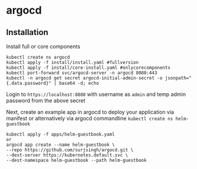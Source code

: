 # argocd



## Installation

Install full or core components

```
kubectl create ns argocd
kubectl apply -f install/install.yaml #fullversion
kubectl apply -f install/core-install.yaml #onlycorecomponents
kubectl port-forward svc/argocd-server -n argocd 8080:443
kubectl -n argocd get secret argocd-initial-admin-secret -o jsonpath="{.data.password}" | base64 -d; echo
```
Login to `https://localhost:8080` with username as `admin` and temp admin password from the above secret

Next, create an example app in argocd to deploy your application via manifest or alternatively via argocd commandline
`kubectl create ns helm-guestbook`

```
kubectl apply -f apps/helm-guestbook.yaml
or
argocd app create --name helm-guestbook \
--repo https://github.com/surjsingh/argocd.git \
--dest-server https://kubernetes.default.svc \
--dest-namespace helm-guestbook --path helm-guestbook
```
